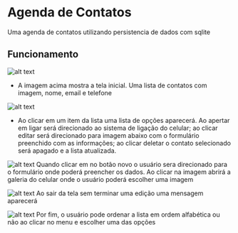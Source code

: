 # Agenda de Contatos

Uma agenda de contatos utilizando persistencia de dados com sqlite


## Funcionamento

![alt text](https://github.com/jamil2gomes/projetoAgenda/blob/master/imagens_app/telainicial.jpeg)
- A imagem acima mostra a tela inicial. Uma lista de contatos com imagem, nome, email e telefone

![alt text](https://github.com/jamil2gomes/projetoAgenda/blob/master/imagens_app/opcoes.jpeg)
- Ao clicar em um item da lista uma lista de opções aparecerá. Ao apertar em ligar será direcionado ao sistema de ligação do celular;
 ao clicar editar será direcionado para imagem abaixo com o formulário preenchido com as informações;
 ao clicar deletar o contato selecionado será apagado e a lista atualizada.

 ![alt text](https://github.com/jamil2gomes/projetoAgenda/blob/master/imagens_app/edicaosalvar.jpeg)
 Quando clicar em no botão novo o usuário sera direcionado para o formulário onde poderá preencher os dados. Ao clicar na imagem abrirá a galeria do celular onde o usuário poderá escolher uma imagem

 ![alt text](https://github.com/jamil2gomes/projetoAgenda/blob/master/imagens_app/sairdatelasemsalvar.jpeg)
 Ao sair da tela sem terminar uma edição uma mensagem aparecerá

 ![alt text](https://github.com/jamil2gomes/projetoAgenda/blob/master/imagens_app/ordena.jpeg)
 Por fim, o usuário pode ordenar a lista em ordem alfabética ou não ao clicar no menu e escolher uma das opções